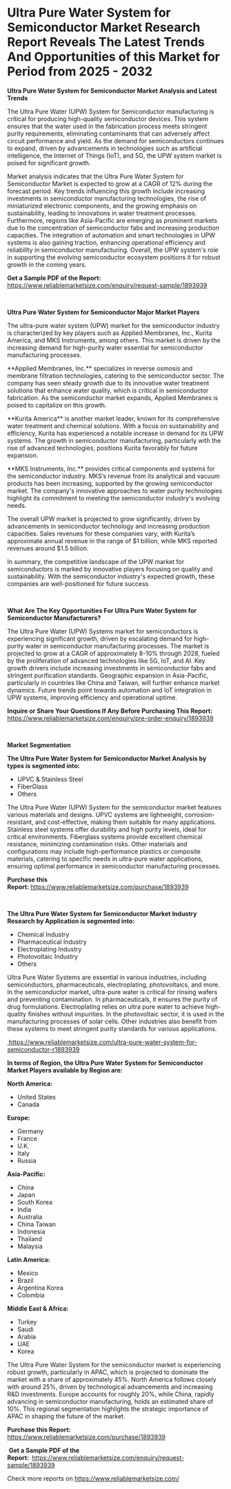 <p><h1>Ultra Pure Water System for Semiconductor Market Research Report Reveals The Latest Trends And Opportunities of this Market for Period from 2025 - 2032</h1></p><p><strong>Ultra Pure Water System for Semiconductor Market Analysis and Latest Trends</strong></p>
<p><p>The Ultra Pure Water (UPW) System for Semiconductor manufacturing is critical for producing high-quality semiconductor devices. This system ensures that the water used in the fabrication process meets stringent purity requirements, eliminating contaminants that can adversely affect circuit performance and yield. As the demand for semiconductors continues to expand, driven by advancements in technologies such as artificial intelligence, the Internet of Things (IoT), and 5G, the UPW system market is poised for significant growth.</p><p>Market analysis indicates that the Ultra Pure Water System for Semiconductor Market is expected to grow at a CAGR of 12% during the forecast period. Key trends influencing this growth include increasing investments in semiconductor manufacturing technologies, the rise of miniaturized electronic components, and the growing emphasis on sustainability, leading to innovations in water treatment processes. Furthermore, regions like Asia-Pacific are emerging as prominent markets due to the concentration of semiconductor fabs and increasing production capacities. The integration of automation and smart technologies in UPW systems is also gaining traction, enhancing operational efficiency and reliability in semiconductor manufacturing. Overall, the UPW system's role in supporting the evolving semiconductor ecosystem positions it for robust growth in the coming years.</p></p>
<p><strong>Get a Sample PDF of the Report:&nbsp;</strong> <a href="https://www.reliablemarketsize.com/enquiry/request-sample/1893939?utm_campaign=2460&utm_medium=2&utm_source=Github&utm_content=ia&utm_term=07042025&utm_id=ultra-pure-water-system-for-semiconductor">https://www.reliablemarketsize.com/enquiry/request-sample/1893939</a></p>
<p>&nbsp;</p>
<p><strong>Ultra Pure Water System for Semiconductor Major Market Players</strong></p>
<p><p>The ultra-pure water system (UPW) market for the semiconductor industry is characterized by key players such as Applied Membranes, Inc., Kurita America, and MKS Instruments, among others. This market is driven by the increasing demand for high-purity water essential for semiconductor manufacturing processes. </p><p>**Applied Membranes, Inc.** specializes in reverse osmosis and membrane filtration technologies, catering to the semiconductor sector. The company has seen steady growth due to its innovative water treatment solutions that enhance water quality, which is critical in semiconductor fabrication. As the semiconductor market expands, Applied Membranes is poised to capitalize on this growth.</p><p>**Kurita America** is another market leader, known for its comprehensive water treatment and chemical solutions. With a focus on sustainability and efficiency, Kurita has experienced a notable increase in demand for its UPW systems. The growth in semiconductor manufacturing, particularly with the rise of advanced technologies, positions Kurita favorably for future expansion.</p><p>**MKS Instruments, Inc.** provides critical components and systems for the semiconductor industry. MKS’s revenue from its analytical and vacuum products has been increasing, supported by the growing semiconductor market. The company's innovative approaches to water purity technologies highlight its commitment to meeting the semiconductor industry's evolving needs.</p><p>The overall UPW market is projected to grow significantly, driven by advancements in semiconductor technology and increasing production capacities. Sales revenues for these companies vary, with Kurita’s approximate annual revenue in the range of $1 billion, while MKS reported revenues around $1.5 billion.</p><p>In summary, the competitive landscape of the UPW market for semiconductors is marked by innovative players focusing on quality and sustainability. With the semiconductor industry's expected growth, these companies are well-positioned for future success.</p></p>
<p>&nbsp;</p>
<p><strong>What Are The Key Opportunities For Ultra Pure Water System for Semiconductor Manufacturers?</strong></p>
<p><p>The Ultra Pure Water (UPW) Systems market for semiconductors is experiencing significant growth, driven by escalating demand for high-purity water in semiconductor manufacturing processes. The market is projected to grow at a CAGR of approximately 8-10% through 2028, fueled by the proliferation of advanced technologies like 5G, IoT, and AI. Key growth drivers include increasing investments in semiconductor fabs and stringent purification standards. Geographic expansion in Asia-Pacific, particularly in countries like China and Taiwan, will further enhance market dynamics. Future trends point towards automation and IoT integration in UPW systems, improving efficiency and operational uptime.</p></p>
<p><strong>Inquire or Share Your Questions If Any Before Purchasing This Report:</strong> <a href="https://www.reliablemarketsize.com/enquiry/pre-order-enquiry/1893939?utm_campaign=2460&utm_medium=2&utm_source=Github&utm_content=ia&utm_term=07042025&utm_id=ultra-pure-water-system-for-semiconductor">https://www.reliablemarketsize.com/enquiry/pre-order-enquiry/1893939</a></p>
<p>&nbsp;</p>
<p><strong>Market Segmentation</strong></p>
<p><strong>The Ultra Pure Water System for Semiconductor Market Analysis by types is segmented into:</strong></p>
<p><ul><li>UPVC & Stainless Steel</li><li>FiberGlass</li><li>Others</li></ul></p>
<p><p>The Ultra Pure Water (UPW) System for the semiconductor market features various materials and designs. UPVC systems are lightweight, corrosion-resistant, and cost-effective, making them suitable for many applications. Stainless steel systems offer durability and high purity levels, ideal for critical environments. Fiberglass systems provide excellent chemical resistance, minimizing contamination risks. Other materials and configurations may include high-performance plastics or composite materials, catering to specific needs in ultra-pure water applications, ensuring optimal performance in semiconductor manufacturing processes.</p></p>
<p><strong>Purchase this Report:&nbsp;</strong><a href="https://www.reliablemarketsize.com/purchase/1893939?utm_campaign=2460&utm_medium=2&utm_source=Github&utm_content=ia&utm_term=07042025&utm_id=ultra-pure-water-system-for-semiconductor">https://www.reliablemarketsize.com/purchase/1893939</a></p>
<p>&nbsp;</p>
<p><strong>The Ultra Pure Water System for Semiconductor Market Industry Research by Application is segmented into:</strong></p>
<p><ul><li>Chemical Industry</li><li>Pharmaceutical Industry</li><li>Electroplating Industry</li><li>Photovoltaic Industry</li><li>Others</li></ul></p>
<p><p>Ultra Pure Water Systems are essential in various industries, including semiconductors, pharmaceuticals, electroplating, photovoltaics, and more. In the semiconductor market, ultra-pure water is critical for rinsing wafers and preventing contamination. In pharmaceuticals, it ensures the purity of drug formulations. Electroplating relies on ultra pure water to achieve high-quality finishes without impurities. In the photovoltaic sector, it is used in the manufacturing processes of solar cells. Other industries also benefit from these systems to meet stringent purity standards for various applications.</p></p>
<p><a href="https://www.reliablemarketsize.com/ultra-pure-water-system-for-semiconductor-r1893939?utm_campaign=2460&utm_medium=2&utm_source=Github&utm_content=ia&utm_term=07042025&utm_id=ultra-pure-water-system-for-semiconductor">&nbsp;https://www.reliablemarketsize.com/ultra-pure-water-system-for-semiconductor-r1893939</a></p>
<p><strong>In terms of Region, the Ultra Pure Water System for Semiconductor Market Players available by Region are:</strong></p>
<p>
    <p> <strong> North America: </strong>
        <ul>
            <li>United States</li>
            <li>Canada</li>
        </ul>
        </p> 
    <p> <strong> Europe: </strong>
        <ul>
            <li>Germany</li>
            <li>France</li>
            <li>U.K.</li>
            <li>Italy</li>
            <li>Russia</li>
        </ul>
        </p> 
    <p> <strong> Asia-Pacific: </strong>
        <ul>
            <li>China</li>
            <li>Japan</li>
            <li>South Korea</li>
            <li>India</li>
            <li>Australia</li>
            <li>China Taiwan</li>
            <li>Indonesia</li>
            <li>Thailand</li>
            <li>Malaysia</li>
        </ul>
        </p> 
    <p> <strong> Latin America: </strong>
        <ul>
            <li>Mexico</li>
            <li>Brazil</li>
            <li>Argentina Korea</li>
            <li>Colombia</li>
        </ul>
        </p> 
    <p> <strong> Middle East & Africa: </strong>
        <ul>
            <li>Turkey</li>
            <li>Saudi</li>
            <li>Arabia</li>
            <li>UAE</li>
            <li>Korea</li>
        </ul>
    </p>
    </p>
<p><p>The Ultra Pure Water System for the semiconductor market is experiencing robust growth, particularly in APAC, which is projected to dominate the market with a share of approximately 45%. North America follows closely with around 25%, driven by technological advancements and increasing R&D investments. Europe accounts for roughly 20%, while China, rapidly advancing in semiconductor manufacturing, holds an estimated share of 10%. This regional segmentation highlights the strategic importance of APAC in shaping the future of the market.</p></p>
<p><strong>Purchase this Report: </strong><a href="https://www.reliablemarketsize.com/purchase/1893939?utm_campaign=2460&utm_medium=2&utm_source=Github&utm_content=ia&utm_term=07042025&utm_id=ultra-pure-water-system-for-semiconductor">https://www.reliablemarketsize.com/purchase/1893939</a></p>
<p>&nbsp;<strong>Get a Sample PDF of the Report:&nbsp;&nbsp;</strong><a href="https://www.reliablemarketsize.com/enquiry/request-sample/1893939?utm_campaign=2460&utm_medium=2&utm_source=Github&utm_content=ia&utm_term=07042025&utm_id=ultra-pure-water-system-for-semiconductor">https://www.reliablemarketsize.com/enquiry/request-sample/1893939</a></p>
<p><strong></strong></p>
<p>Check more reports on <a href="https://www.reliablemarketsize.com/?utm_campaign=2460&utm_medium=2&utm_source=Github&utm_content=ia&utm_term=07042025&utm_id=ultra-pure-water-system-for-semiconductor">https://www.reliablemarketsize.com/</a></p>
